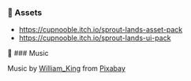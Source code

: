 ### 📁 Assets

- https://cupnooble.itch.io/sprout-lands-asset-pack
- https://cupnooble.itch.io/sprout-lands-ui-pack

👾 ### Music

Music by <a href="https://pixabay.com/users/william_king-33448498/?utm_source=link-attribution&utm_medium=referral&utm_campaign=music&utm_content=166811">William_King</a> from <a href="https://pixabay.com//?utm_source=link-attribution&utm_medium=referral&utm_campaign=music&utm_content=166811">Pixabay</a>
